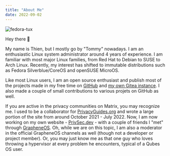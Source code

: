 ```yaml
---
title: "About Me"
date: 2022-09-02
---
```


![fedora-tux](/images/fedora-tux.png)

Hey there 👋

My name is Thien, but I mostly go by "Tommy" nowadays. I am an enthusiastic Linux system administrator around 4 years of experience. I am familiar with most major Linux families, from Red Hat to Debian to SUSE to Arch Linux. Recently, my interest has shifted to immutable distributions such as Fedora Silverblue/CoreOS and openSUSE MicroOS.

Like most Linux users, I am an open source enthusiast and publish most of the projects made in my free time on [GitHub](https://github.com/tommytran732) and [my own Gitea instance](https://git.tommytran.io/tomster). I also made a couple of small contributions to various projets on GitHub as well.

If you are active in the privacy communities on Matrix, you may recognize me. I used to be a collaborator for [PrivacyGuides.org](https://privacyguides.org) and wrote a large portion of the site from around October 2021 - July 2022. Now, I am now working on my own website - [PrivSec.dev](https://privsec.dev) - with a couple of friends I "met" through [GrapheneOS](https://grapheneos.org). Oh, while we are on this topic, I am also a moderator in the official GrapheneOS channels as well (though not a developer or project member). Or, you may just know me as that one guy who loves throwing a hypervisor at every problem he encounters, typical of a Qubes OS user. 